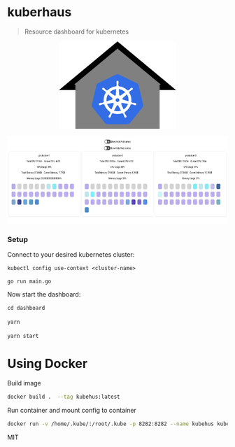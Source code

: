 # kuberhaus
> Resource dashboard for kubernetes

<p align="center">
  <img height="200" src="assets/logo.png">
</p>

<p align="center">
  <img height="200" src="assets/screenshot1.png">
</p>


### Setup

Connect to your desired kubernetes cluster:

```
kubectl config use-context <cluster-name>
```

```
go run main.go
```

Now start the dashboard:

```
cd dashboard

yarn

yarn start
```

# Using Docker
Build image
```sh
docker build .  --tag kubehus:latest
```
Run container and mount config to container
```sh
docker run -v /home/.kube/:/root/.kube -p 8282:8282 --name kubehus kubehus
```
MIT
